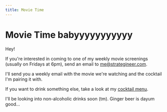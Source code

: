 ```yaml
---
title: Movie Time
---
```

# Movie Time babyyyyyyyyyyy

Hey!

If you're interested in coming to one of my weekly movie screenings (usually on Fridays at 6pm), send an email to <me@strategineer.com>.

I'll send you a weekly email with the movie we're watching and the cocktail I'm pairing it with.

If you want to drink something else, take a look at my [cocktail menu](cocktails).

I'll be looking into non-alcoholic drinks soon (tm). Ginger beer is dayum good...
